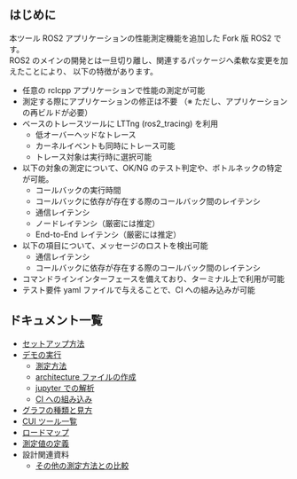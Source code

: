 

## はじめに
本ツール ROS2 アプリケーションの性能測定機能を追加した Fork 版 ROS2 です。  
ROS2 のメインの開発とは一旦切り離し、関連するパッケージへ柔軟な変更を加えたことにより、 以下の特徴があります。

- 任意の rclcpp アプリケーションで性能の測定が可能
- 測定する際にアプリケーションの修正は不要
  （※ ただし、アプリケーションの再ビルドが必要）
- ベースのトレースツールに LTTng (ros2_tracing) を利用
   - 低オーバーヘッドなトレース
   - カーネルイベントも同時にトレース可能
   - トレース対象は実行時に選択可能
- 以下の対象の測定について、OK/NG のテスト判定や、ボトルネックの特定が可能。
  - コールバックの実行時間
  - コールバックに依存が存在する際のコールバック間のレイテンシ
  - 通信レイテンシ
  - ノードレイテンシ（厳密には推定）
  - End-to-End レイテンシ（厳密には推定）
- 以下の項目について、メッセージのロストを検出可能
  - 通信レイテンシ
  - コールバックに依存が存在する際のコールバック間のレイテンシ
- コマンドラインインターフェースを備えており、ターミナル上で利用が可能
- テスト要件 yaml ファイルで与えることで、CI への組み込みが可能

## ドキュメント一覧

- [セットアップ方法](./docs/setup.md)
- [デモの実行](./docs/run_demo.md)
  - [測定方法](./docs/measure.md)
  - [architecture ファイルの作成](./docs/architecture.md)
  - [jupyter での解析](./docs/jupyter_analysis.md)
  - [CI への組み込み](./docs/ci.md)
- [グラフの種類と見方](./docs/how_to_read_graph.md)
- [CUI ツール一覧](./docs/cui.md)
- [ロードマップ](./docs/roadmap.md)
- [測定値の定義](./docs/definition.md)
- 設計関連資料
  - [その他の測定方法との比較](./docs/direct_vs_indirect.md)

